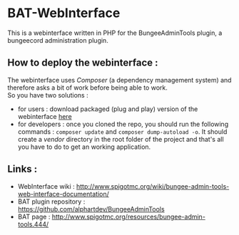 BAT-WebInterface
================

This is a webinterface written in PHP for the BungeeAdminTools plugin, a bungeecord administration plugin.

## How to deploy the webinterface :
  The webinterface uses *Composer* (a dependency management system) and therefore asks a bit of work before being able to work.<br> So you have two solutions :
  * for users : download packaged (plug and play) version of the webinterface <a href="http://www.spigotmc.org/wiki/bungee-admin-tools-web-interface-documentation/#download]">here</a><br>
  * for developers : once you cloned the repo, you should run the following commands : ```composer update``` and ```composer dump-autoload -o```. It should create a *vendor* directory in the root folder of the project and that's all you have to do to get an working application.

## Links :
* WebInterface wiki : http://www.spigotmc.org/wiki/bungee-admin-tools-web-interface-documentation/
* BAT plugin repository : https://github.com/alphartdev/BungeeAdminTools
* BAT page : http://www.spigotmc.org/resources/bungee-admin-tools.444/
